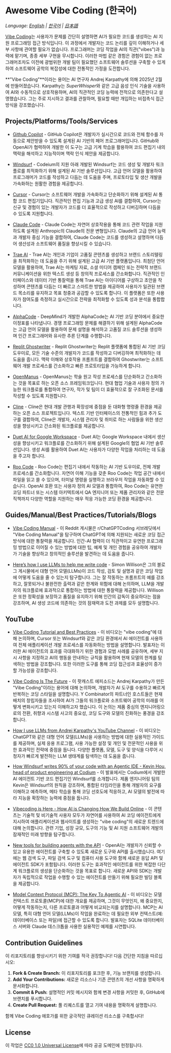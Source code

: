 # Awesome Vibe Coding (한국어)

*Language: [English](README.md) | [한국어](README.ko.md) | [日本語](README.ja.md)*

[Vibe Coding](https://en.wikipedia.org/wiki/Vibe_coding)는 사용자가 문제를 간단히 설명하면 AI가 필요한 코드를 생성하는 AI 지원 프로그래밍 접근 방식입니다. 이 과정에서 개발자는 코드 논리를 깊이 이해하거나 세부 사항에 관여할 필요가 없습니다. 프로그래머는 코딩 작업을 AI의 직관("vibes")과 능력에 맡기며, 종종 세부 구현을 무시합니다. 이러한 마법 같은 경험은 경험이 없는 프로그래머조차도 이전에 광범위한 개발 팀이 필요했던 소프트웨어 솔루션을 구축할 수 있게 하여 소프트웨어 공학의 복잡성에 대한 전통적인 가정을 도전합니다.

**"Vibe Coding"**이라는 용어는 AI 연구자 Andrej Karpathy에 의해 2025년 2월에 만들어졌습니다. Karpathy는 *SuperWhisper*와 같은 고급 음성 인식 기술을 사용하여 AI와 수동적으로 상호작용하며, AI의 직관적인 코딩 능력에 전적으로 의존한다고 설명했습니다. 그는 주로 지시하고 결과를 관찰하며, 필요할 때만 개입하는 비접촉식 접근 방식을 강조했습니다.

## Projects/Platforms/Tools/Services

- [Github Copilot](https://github.com/features/copilot) - GitHub Copilot은 개발자가 실시간으로 코드와 전체 함수를 자동으로 제안받을 수 있도록 설계된 AI 기반의 페어 프로그래머입니다. GitHub와 OpenAI가 협력하여 개발한 이 도구는 고급 기계 학습을 활용하여 코드 편집기 내의 맥락을 해석하고 지능적이며 맥락 인식 제안을 제공합니다.

- [Windsurf](https://codeium.com/windsurf) - Codeium의 지원 아래 개발된 Windsurf는 코드 생성 및 개발자 워크플로를 최적화하기 위해 설계된 AI 기반 솔루션입니다. 고급 언어 모델을 활용하여 프로그래머가 코드를 작성하고 다듬는 데 도움을 주며, 프로토타입 및 생산 개발을 가속화하는 원활한 경험을 제공합니다.

- [Cursor](https://www.cursor.com/) - Cursor는 소프트웨어 개발을 가속화하고 단순화하기 위해 설계된 AI 통합 코드 편집기입니다. 직관적인 편집 기능과 고급 생성 AI를 결합하여, Cursor는 신규 및 경험이 있는 개발자가 코드를 더 효율적으로 작성하고 디버깅하며 다듬을 수 있도록 지원합니다.

- [Claude Code](https://docs.anthropic.com/en/docs/agents-and-tools/claude-code/overview) - Claude Code는 자연어 상호작용을 통해 코드 관련 작업을 지원하도록 설계된 Anthropic의 Claude의 전문 변형입니다. Claude의 고급 언어 능력과 개발자 중심 기능을 결합하여, Claude Code는 코드를 생성하고 설명하며 다듬어 생산성과 소프트웨어 품질을 향상시킬 수 있습니다.

- [Trae AI](https://www.futuretools.io/tools/trae-ai) - Trae AI는 개인과 기업이 고품질 콘텐츠를 생성하고 브랜드 스토리텔링을 최적화하는 데 도움을 주기 위해 설계된 고급 AI 기반 플랫폼입니다. 최첨단 언어 모델을 활용하여, Trae AI는 마케팅 자료, 소셜 미디어 캠페인 또는 전략적 브랜드 커뮤니케이션을 위한 텍스트 생성 등 창의적 프로세스를 간소화합니다. 직관적인 인터페이스와 데이터 기반 통찰력을 통해 Trae AI는 아이디어를 구상하고 초안을 작성하며 콘텐츠를 다듬는 더 빠르고 스마트한 방법을 제공하여 사용자가 일관된 브랜드 목소리를 유지하고 목표 청중과 공감할 수 있도록 합니다. 이 플랫폼은 또한 사용자가 참여도를 측정하고 실시간으로 전략을 최적화할 수 있도록 성과 분석을 통합합니다.

- [AlphaCode](https://alphacode.deepmind.com/) - DeepMind가 개발한 AlphaCode는 AI 기반 코딩 분야에서 중요한 이정표를 나타냅니다. 경쟁 프로그래밍 문제를 해결하기 위해 설계된 AlphaCode는 고급 언어 모델을 활용하여 문제 설명을 해석하고 고품질 코드 솔루션을 생성하며 인간 프로그래머와 유사한 추론 단계를 수행합니다.

- [Replit Ghostwriter](https://replit.com/learn/intro-to-ghostwriter) - Replit Ghostwriter는 Replit 플랫폼에 통합된 AI 기반 코딩 도우미로, 모든 기술 수준의 개발자가 코드를 작성하고 디버깅하며 최적화하는 데 도움을 줍니다. 맥락 이해와 상호작용 프롬프트를 결합하여 Ghostwriter는 소프트웨어 개발 프로세스를 간소화하고 빠른 프로토타입을 가능하게 합니다.

- [OpenManus](https://github.com/mannaandpoem/OpenManus) - OpenManus는 학술 원고 작성 프로세스를 단순화하고 간소화하는 것을 목표로 하는 오픈 소스 프레임워크입니다. 현대 협업 기술과 사용자 정의 가능한 워크플로를 통합하여 연구자, 작가 및 팀이 더 효율적으로 잘 구조화된 문서를 작성할 수 있도록 지원합니다.

- [Cline](https://github.com/cline/cline) - Cline은 현대 개발 관행과 확장성에 중점을 둔 대화형 명령줄 환경을 제공하는 오픈 소스 프로젝트입니다. 텍스트 기반 인터페이스의 전통적인 힘과 추가 도구를 결합하여, Cline은 개발자, 시스템 관리자 및 취미로 하는 사람들을 위한 생산성을 향상시키고 간소화된 워크플로를 제공합니다.

- [Duet AI for Google Workspace](https://workspace.google.com/blog/product-announcements/duet-ai?hl=en) - Duet AI는 Google Workspace 내에서 생산성을 향상시키고 워크플로를 간소화하기 위해 설계된 Google의 협업 AI 기반 솔루션입니다. 생성 AI를 활용하여 Duet AI는 사용자가 다양한 작업을 처리하는 데 도움을 주고자 합니다.

- [Roo Code](https://github.com/RooVetGit/Roo-Code) - Roo Code는 편집기 내에서 작동하는 AI 기반 도우미로, 전체 개발 프로세스를 간소화합니다. 자연어 이해 기능을 갖춘 Roo Code는 작업 공간 내에서 파일을 읽고 쓸 수 있으며, 터미널 명령을 실행하고 브라우저 작업을 자동화할 수 있습니다. OpenAI 호환 또는 사용자 정의 AI 모델과 통합하여, Roo Code는 유연한 코딩 파트너 또는 시스템 아키텍트에서 QA 엔지니어 또는 제품 관리자와 같은 전문 직책까지 다양한 역할을 지원하는 매우 적응 가능한 코딩 환경을 제공합니다.

## Guides/Manual/Best Practices/Tutorials/Blogs

- [Vibe Coding Manual](https://www.reddit.com/r/ChatGPTCoding/comments/1j5l4xw/vibe_coding_manual/) - 이 Reddit 게시물은 r/ChatGPTCoding 서브레딧에서 "Vibe Coding Manual"을 탐구하며 ChatGPT에 의해 지원되는 새로운 코딩 접근 방식에 대한 통찰력을 제공합니다. 인간-AI 협력이 더 직관적이고 유연한 프로그래밍 방법으로 이어질 수 있는 방법에 대한 팁, 예제 및 개인 경험을 공유하여 개발자가 기술을 향상하고 창의적인 솔루션을 발견하는 데 도움을 줍니다.

- [Here’s how I use LLMs to help me write code](https://simonwillison.net/2025/Mar/11/using-llms-for-code/) - Simon Willison은 그의 블로그 게시물에서 대형 언어 모델(LLMs)이 코드 작성, 검토 및 설명과 같은 코딩 작업에 어떻게 도움을 줄 수 있는지 탐구합니다. 그는 잘 작동하는 프롬프트의 예를 강조하고, 잘못되거나 불완전한 출력과 같은 한계와 위험에 대해 논의하며, LLM을 개발자의 워크플로에 효과적으로 통합하는 방법에 대한 통찰력을 제공합니다. Willison은 또한 정확성을 보장하고 품질을 유지하기 위해 인간의 감독이 중요하다는 점을 강조하며, AI 생성 코드에 의존하는 것의 잠재력과 도전 과제를 모두 설명합니다.

## YouTube
- [Vibe Coding Tutorial and Best Practices](https://www.youtube.com/watch?v=YWwS911iLhg&t=907s) - 이 비디오는 "vibe coding"에 대해 논의하며, Cursor 또는 Windsurf와 같은 코딩 환경에서 AI 에이전트를 사용하여 전체 애플리케이션 개발 프로세스를 자동화하는 방법을 설명합니다. 발표자는 이러한 AI 에이전트의 효과를 극대화하기 위한 경험과 모범 사례를 공유하며, 세부 지시 사항을 지정하고 AI의 행동을 안내하는 규칙을 활용하며 현재 모델의 한계를 탐색하는 방법을 강조합니다. 또한 이러한 도구를 통해 코딩 접근성과 효율성이 증가할 가능성을 강조합니다.

- [Vibe Coding Is The Future](https://www.youtube.com/watch?v=IACHfKmZMr8&t=1606s) - 이 팟캐스트 에피소드는 Andrej Karpathy가 만든 "Vibe Coding"이라는 용어에 대해 논의하며, 개발자가 AI 도구를 수용하고 빠르게 반복하는 코딩 스타일을 설명합니다. Y Combinator의 파트너인 호스트들은 현재 배치의 창립자들을 조사하여 AI가 그들의 워크플로와 소프트웨어 공학의 미래를 어떻게 변화시키고 있는지 이해하고자 했습니다. 이 논의는 제품 중심의 엔지니어링으로의 전환, 취향과 시스템 사고의 중요성, 코딩 도구와 모델의 진화하는 풍경을 강조합니다.

- [How I use LLMs from Andrej Karpathy's YouTube Channel](https://www.youtube.com/watch?v=EWvNQjAaOHw) - 이 비디오는 ChatGPT와 같은 대형 언어 모델(LLMs)을 사용하는 방법에 대한 실용적인 가이드를 제공하며, 실제 응용 프로그램, 사용 가능한 설정 및 개인 및 전문적인 사용을 위한 효과적인 전략에 중점을 둡니다. 다양한 플랫폼, 모델, 도구 및 양식을 다루어 시청자가 빠르게 발전하는 LLM 생태계를 탐색하는 데 도움을 줍니다.

- [How Windsurf writes 90% of your code with an Agentic IDE - Kevin Hou, head of product engineering at Codium](https://www.youtube.com/watch?v=bVNNvWq6dKo) - 이 발표에서는 Codium에서 개발한 AI 에이전트 기반 코드 편집기인 Windsurf를 소개합니다. 제품 엔지니어링 팀의 Kevin은 Windsurf의 원칙을 강조하며, 통합된 타임라인을 통해 개발자의 요구를 이해하고 예측하며, 메타 학습을 통해 코딩 선호도에 적응하고, AI 모델의 발전에 따라 지능을 확장하는 능력에 중점을 둡니다.

- [Vibecoding is Here - How AI is Changing How We Build Online](https://www.youtube.com/watch?v=xxA-M3HrKrc) - 이 콘텐츠는 기술적 및 비기술적 사용자 모두가 자연어를 사용하여 AI 코딩 에이전트에게 지시하여 애플리케이션과 웹사이트를 생성하는 "vibe coding"의 새로운 트렌드에 대해 논의합니다. 관련 기업, 성장 규모, 도구의 기능 및 AI 지원 소프트웨어 개발의 잠재적인 미래 방향을 탐구합니다.

- [New tools for building agents with the API](https://www.youtube.com/watch?v=hciNKcLwSes) - OpenAI는 개발자가 신뢰할 수 있고 유용한 에이전트를 구축할 수 있도록 새로운 도구와 API를 출시했습니다. 여기에는 웹 검색 도구, 파일 검색 도구 및 컴퓨터 사용 도구와 함께 새로운 응답 API 및 에이전트 SDK가 포함됩니다. 이러한 도구는 효과적인 에이전트를 위한 복잡한 다단계 워크플로의 생성을 단순화하는 것을 목표로 합니다. 새로운 API와 SDK는 개발자가 독립적으로 작업을 수행할 수 있는 에이전트를 만들기 위해 필요한 빌딩 블록을 제공합니다.

- [Model Context Protocol (MCP): The Key To Agentic AI](https://www.youtube.com/watch?v=VChRPFUzJGA) - 이 비디오는 모델 컨텍스트 프로토콜(MCP)에 대한 개요를 제공하며, 그것이 무엇인지, 왜 중요한지, 어떻게 작동하는지, 다른 프로토콜과 어떻게 비교되는지를 설명합니다. MCP는 AI 모델, 특히 대형 언어 모델(LLMs)이 작업을 완료하는 데 필요한 외부 컨텍스트(예: 데이터베이스 또는 파일)에 접근할 수 있도록 합니다. 발표자는 SQLite 데이터베이스 서버와 Claude 데스크톱을 사용한 실용적인 예제를 시연합니다.

## Contribution Guidelines

이 리포지토리를 향상시키기 위한 기여를 적극 권장합니다! 다음 간단한 지침을 따르십시오:

1. **Fork & Create Branch:** 이 리포지토리를 포크한 후, 기능 브랜치를 생성합니다.
2. **Add Your Contributions:** 새로운 리소스나 기존 콘텐츠의 개선 사항을 명확하게 문서화합니다.
3. **Commit & Push:** 설명적인 커밋 메시지와 함께 변경 사항을 커밋한 후, GitHub에 브랜치를 푸시합니다.
4. **Create Pull Request:** 풀 리퀘스트를 열고 기여 내용을 명확하게 설명합니다.

함께 Vibe Coding 애호가를 위한 궁극적인 큐레이션 리소스를 구축합시다!

## License

이 작업은 [CC0 1.0 Universal License](https://creativecommons.org/publicdomain/zero/1.0/)에 따라 공공 도메인에 헌정됩니다.